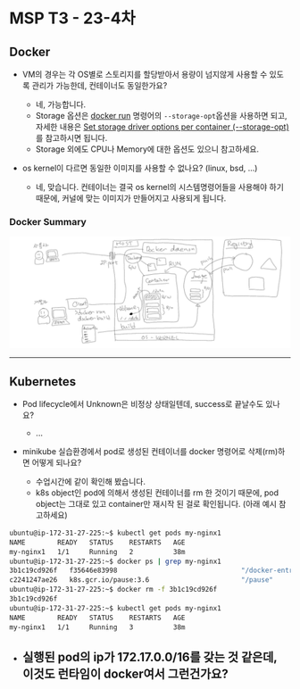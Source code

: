
# MSP T3 - 23-4차


## Docker

- VM의 경우는 각 OS별로 스토리지를 할당받아서 용량이 넘지않게 사용할 수 있도록 관리가 가능한데, 컨테이너도 동일한가요?
  - 네, 가능합니다.
  - Storage 옵션은 [docker run](https://docs.docker.com/engine/reference/commandline/run/) 명령어의 `--storage-opt`옵션을 사용하면 되고, 자세한 내용은 [Set storage driver options per container (--storage-opt)](https://docs.docker.com/engine/reference/commandline/run/#storage-opt)를 참고하시면 됩니다.
  - Storage 외에도 CPU나 Memory에 대한 옵션도 있으니 참고하세요.

- os kernel이 다르면 동일한 이미지를 사용할 수 없나요? (linux, bsd, ...)
  - 네, 맞습니다. 컨테이너는 결국 os kernel의 시스템명령어들을 사용해야 하기 때문에, 커널에 맞는 이미지가 만들어지고 사용되게 됩니다. 

### Docker Summary
![](img/docker_summary_23-4.png)

---

## Kubernetes

- Pod lifecycle에서 Unknown은 비정상 상태일텐데, success로 끝날수도 있나요?
  - ...

- minikube 실습환경에서 pod로 생성된 컨테이너를 docker 명령어로 삭제(rm)하면 어떻게 되나요?
  - 수업시간에 같이 확인해 봤습니다.
  - k8s object인 pod에 의해서 생성된 컨테이너를 rm 한 것이기 때문에, pod object는 그대로 있고 container만 재시작 된 걸로 확인됩니다. (아래 예시 참고하세요)
```bash
ubuntu@ip-172-31-27-225:~$ kubectl get pods my-nginx1
NAME        READY   STATUS    RESTARTS   AGE
my-nginx1   1/1     Running   2          38m
ubuntu@ip-172-31-27-225:~$ docker ps | grep my-nginx1
3b1c19cd926f   f35646e83998                               "/docker-entrypoint.…"   7 minutes ago    Up 7 minutes                                                                               k8s_my-nginx1_my-nginx1_default_3e203f9d-2716-4e70-b1d8-c0a68668d038_2
c2241247ae26   k8s.gcr.io/pause:3.6                       "/pause"                 38 minutes ago   Up 38 minutes                                                                              k8s_POD_my-nginx1_default_3e203f9d-2716-4e70-b1d8-c0a68668d038_0
ubuntu@ip-172-31-27-225:~$ docker rm -f 3b1c19cd926f
3b1c19cd926f
ubuntu@ip-172-31-27-225:~$ kubectl get pods my-nginx1
NAME        READY   STATUS    RESTARTS   AGE
my-nginx1   1/1     Running   3          38m
```

- 실행된 pod의 ip가 172.17.0.0/16를 갖는 것 같은데, 이것도 런타임이 docker여서 그런건가요?
  - 
